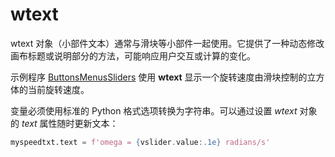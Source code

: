 # wtext

wtext 对象（小部件文本）通常与滑块等小部件一起使用。它提供了一种动态修改画布标题或说明部分的方法，可能响应用户交互或计算的变化。

示例程序 [ButtonsMenusSliders](https://www.glowscript.org/#/user/GlowScriptDemos/folder/Examples/program/ButtonsSlidersMenus-VPython) 使用 **wtext** 显示一个旋转速度由滑块控制的立方体的当前旋转速度。

变量必须使用标准的 Python 格式选项转换为字符串。可以通过设置 *wtext* 对象的 *text* 属性随时更新文本：

```python
myspeedtxt.text = f'omega = {vslider.value:.1e} radians/s'
```
